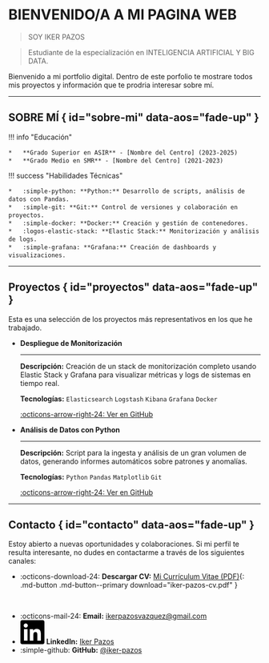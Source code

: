 # BIENVENIDO/A A MI PAGINA WEB
> SOY IKER PAZOS  
  
> Estudiante de la especialización en INTELIGENCIA ARTIFICIAL Y BIG DATA.

Bienvenido a mi portfolio digital. Dentro de este porfolio te mostrare todos mis proyectos y información que te prodria interesar sobre mí. 

---

## SOBRE MÍ { id="sobre-mi" data-aos="fade-up" }

!!! info "Educación"

    *   **Grado Superior en ASIR** - [Nombre del Centro] (2023-2025)
    *   **Grado Medio en SMR** - [Nombre del Centro] (2021-2023)

!!! success "Habilidades Técnicas"

    *   :simple-python: **Python:** Desarrollo de scripts, análisis de datos con Pandas.
    *   :simple-git: **Git:** Control de versiones y colaboración en proyectos.
    *   :simple-docker: **Docker:** Creación y gestión de contenedores.
    *   :logos-elastic-stack: **Elastic Stack:** Monitorización y análisis de logs.
    *   :simple-grafana: **Grafana:** Creación de dashboards y visualizaciones.

---

## Proyectos { id="proyectos" data-aos="fade-up" }

Esta es una selección de los proyectos más representativos en los que he trabajado.

<div class="grid cards" markdown>

-   __Despliegue de Monitorización__

    ---

    **Descripción:** Creación de un stack de monitorización completo usando Elastic Stack y Grafana para visualizar métricas y logs de sistemas en tiempo real.

    **Tecnologías:** `Elasticsearch` `Logstash` `Kibana` `Grafana` `Docker`

    [:octicons-arrow-right-24: Ver en GitHub](https://github.com/tu-usuario/proyecto-1)

-   __Análisis de Datos con Python__

    ---

    **Descripción:** Script para la ingesta y análisis de un gran volumen de datos, generando informes automáticos sobre patrones y anomalías.

    **Tecnologías:** `Python` `Pandas` `Matplotlib` `Git`

    [:octicons-arrow-right-24: Ver en GitHub](https://github.com/tu-usuario/proyecto-2)

</div>

---

## Contacto { id="contacto" data-aos="fade-up" }

Estoy abierto a nuevas oportunidades y colaboraciones. Si mi perfil te resulta interesante, no dudes en contactarme a través de los siguientes canales:

-   :octicons-download-24: **Descargar CV:** [Mi Currículum Vitae (PDF)](assets/curriculum-iker-pazos.pdf){: .md-button .md-button--primary download="iker-pazos-cv.pdf" }

<br>

-   :octicons-mail-24: **Email:** [ikerpazosvazquez@gmail.com](mailto:ikerpazosvazquez@gmail.com)
-   <img src="../assets/icons/linkedin.svg" class="icon" /> **LinkedIn:** [Iker Pazos](https://www.linkedin.com/in/tu-perfil-de-linkedin)
-   :simple-github: **GitHub:** [@iker-pazos](https://github.com/iker-pazos)